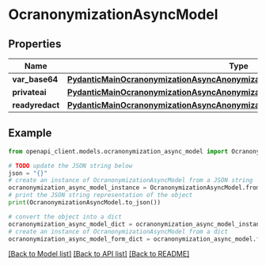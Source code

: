 # OcranonymizationAsyncModel


## Properties

Name | Type | Description | Notes
------------ | ------------- | ------------- | -------------
**var_base64** | [**PydanticMainOcranonymizationAsyncAnonymizationAsyncDataClass94559367904784**](PydanticMainOcranonymizationAsyncAnonymizationAsyncDataClass94559367904784.md) |  | [optional] 
**privateai** | [**PydanticMainOcranonymizationAsyncAnonymizationAsyncDataClass94559367966672**](PydanticMainOcranonymizationAsyncAnonymizationAsyncDataClass94559367966672.md) |  | [optional] 
**readyredact** | [**PydanticMainOcranonymizationAsyncAnonymizationAsyncDataClass94559367911344**](PydanticMainOcranonymizationAsyncAnonymizationAsyncDataClass94559367911344.md) |  | [optional] 

## Example

```python
from openapi_client.models.ocranonymization_async_model import OcranonymizationAsyncModel

# TODO update the JSON string below
json = "{}"
# create an instance of OcranonymizationAsyncModel from a JSON string
ocranonymization_async_model_instance = OcranonymizationAsyncModel.from_json(json)
# print the JSON string representation of the object
print(OcranonymizationAsyncModel.to_json())

# convert the object into a dict
ocranonymization_async_model_dict = ocranonymization_async_model_instance.to_dict()
# create an instance of OcranonymizationAsyncModel from a dict
ocranonymization_async_model_form_dict = ocranonymization_async_model.from_dict(ocranonymization_async_model_dict)
```
[[Back to Model list]](../README.md#documentation-for-models) [[Back to API list]](../README.md#documentation-for-api-endpoints) [[Back to README]](../README.md)


